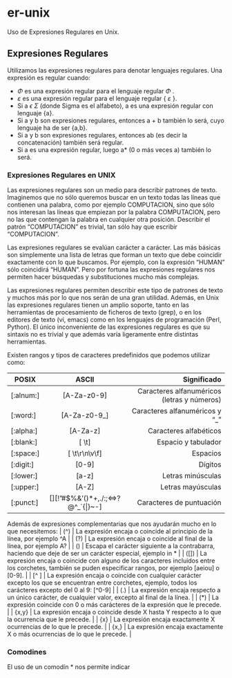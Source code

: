 # er-unix
Uso de Expresiones Regulares en Unix.

## Expresiones Regulares
Utilizamos las expresiones regulares para denotar lenguajes regulares. Una expresión es regular cuando:
- <em> &Phi; </em> es una expresión regular para el lenguaje regular <em> &Phi; </em>.
- <em> &epsilon; </em> es una expresión regular para el lenguaje regular { <em> &epsilon; </em> }.
- Si a <em> &straightepsilon; </em> <em> &Sigma; </em> (donde Sigma es el alfabeto), a es una expresión regular con lenguaje {a}.
- Si a y b son expresiones regulares, entonces a + b también lo será, cuyo lenguaje ha de ser {a,b}.
- Si a y b son expresiones regulares, entonces ab (es decir la concatenación) también será regular.
- Si a es una expresión regular, luego a\* (0 o más veces a) también lo será.

### Expresiones Regulares en UNIX

Las expresiones regulares son un medio para describir patrones de texto. Imaginemos que no sólo queremos buscar en un texto todas las líneas que contienen una palabra, como por ejemplo COMPUTACION, sino que sólo nos interesan las líneas que empiezan por la palabra COMPUTACION, pero no las que contengan la palabra en cualquier otra posición. Describir el patrón “COMPUTACION” es trivial, tan sólo hay que escribir “COMPUTACION”.

Las expresiones regulares se evalúan carácter a carácter. Las más básicas son simplemente una lista de letras que forman un texto que debe coincidir exactamente con lo que buscamos. Por ejemplo, con la expresión “HUMAN” sólo coincidirá “HUMAN”. Pero por fortuna las expresiones regulares nos permiten hacer búsquedas y substituciones mucho más complejas.

Las expresiones regulares permiten describir este tipo de patrones de texto y muchos más por lo que nos serán de una gran utilidad. Además, en Unix las expresiones regulares tienen un amplio soporte, tanto en las herramientas de procesamiento de ficheros de texto (grep), o en los editores de texto (vi, emacs) como en los lenguajes de programación (Perl, Python). El único inconveniente de las expresiones regulares es que su sintaxis no es trivial y que además varía ligeramente entre distintas herramientas.

Existen rangos y tipos de caracteres predefinidos que podemos utilizar como:


| POSIX | ASCII | Significado |
| ------------- |:-------------:| -----:|
| [:alnum:] | [A-Za-z0-9] | Caracteres alfanuméricos (letras y números) |
| [:word:]  | [A-Za-z0-9_]  | Caracteres alfanuméricos y “_”  |
| [:alpha:] | [A-Za-z]  | Caracteres alfabéticos  |
| [:blank:] | [ \t] | Espacio y tabulador |
| [:space:] | [ \t\r\n\v\f] | Espacios  |
| [:digit:] | [0-9] | Dígitos |
| [:lower:] | [a-z] | Letras minúsculas |
| [:upper:] | [A-Z] | Letras mayúsculas |
| [:punct:] | [][!”#$%&’()*+,./:;<=>?@\^_`{\|}~-] | Caracteres de puntuación  |

Además de expresiones complementarias que nos ayudarán mucho en lo que necesitemos:
| (^) | La expresión encaja o coincide al principio de la línea, por ejemplo ^A |
| (?) | La expresión encaja o coincide al final de la línea, por ejemplo A? |
| (\) | Escapa el carácter siguiente a la contrabarra, haciendo que deje de ser un carácter especial, ejemplo in \* |
| ([])  | La expresión encaja o coincide con alguno de los caracteres incluidos entre los corchetes, también se puden especificar rangos, por ejemplo [aeiou] o [0-9].  |
| [^ ]  | La expresión encaja o coincide con cualquier carácter excepto los que se encuentran entre corchetes, ejemplo, todos los carácteres excepto del 0 al 9: [^0-9] |
| (.) | La expresión encaja respecto a un único carácter, de cualquier valor, excepto al final de la línea. |
| (*) | La expresión coincide con 0 o más carácteres de la expresión que le precede.  |
| \{x,y\} | La expresión encaja o coincide desde X hasta Y respecto a lo que la ocurrencia que le precede.  |
| \{x\} | La expresión encaja exactamente X ocurrencias de lo que le precede. |
| \{x,\}  | La expresión encaja exactamente X o más ocurrencias de lo que le precede. |



### Comodines
El uso de un comodín \* nos permite indicar
